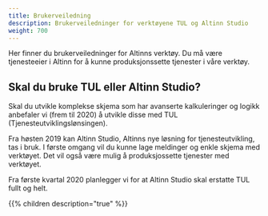```yaml
---
title: Brukerveiledning
description: Brukerveiledninger for verktøyene TUL og Altinn Studio
weight: 700
---
```


Her finner du brukerveiledninger for Altinns verktøy. Du må være tjenesteeier       i Altinn for å kunne produksjonssette tjenester i våre verktøy.

## Skal du bruke TUL eller Altinn Studio?

Skal du utvikle komplekse skjema som har avanserte kalkuleringer og logikk anbefaler vi (frem til 2020) å utvikle disse med TUL (Tjenesteutviklingslønsingen). 

Fra høsten 2019 kan Altinn Studio, Altinns nye løsning for tjenesteutvikling, tas i bruk. I første omgang vil du kunne lage meldinger og enkle skjema med verktøyet. Det vil også være mulig å produksjossette tjenester med verktøyet.  

Fra første kvartal 2020 planlegger vi for at Altinn Studio skal erstatte TUL fullt og helt. 

{{% children description="true" %}}
